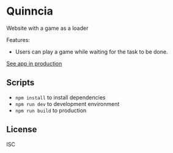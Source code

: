 # Quinncia
Website with a game as a loader

Features:

* Users can play a game while waiting for the task 
to be done.

[See app in production](https://quinncia-alg.netlify.app/)

## Scripts

* `npm install` to install dependencies
* `npm run dev` to development environment
* `npm run build` to production

## License

ISC
